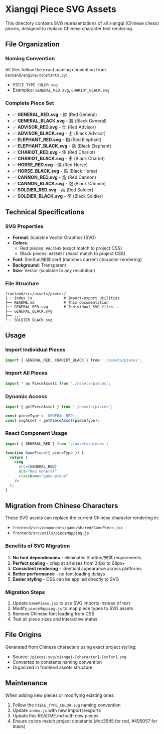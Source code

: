# Xiangqi Piece SVG Assets

This directory contains SVG representations of all xiangqi (Chinese chess) pieces, designed to replace Chinese character text rendering.

## File Organization

### Naming Convention
All files follow the exact naming convention from `backend/engine/constants.py`:
- `PIECE_TYPE_COLOR.svg`
- Examples: `GENERAL_RED.svg`, `CHARIOT_BLACK.svg`

### Complete Piece Set
- ✅ **GENERAL_RED.svg** - 帥 (Red General)
- ✅ **GENERAL_BLACK.svg** - 將 (Black General)
- ✅ **ADVISOR_RED.svg** - 仕 (Red Advisor)
- ✅ **ADVISOR_BLACK.svg** - 士 (Black Advisor)
- ✅ **ELEPHANT_RED.svg** - 相 (Red Elephant)
- ✅ **ELEPHANT_BLACK.svg** - 象 (Black Elephant)
- ✅ **CHARIOT_RED.svg** - 俥 (Red Chariot)
- ✅ **CHARIOT_BLACK.svg** - 車 (Black Chariot)
- ✅ **HORSE_RED.svg** - 傌 (Red Horse)
- ✅ **HORSE_BLACK.svg** - 馬 (Black Horse)
- ✅ **CANNON_RED.svg** - 炮 (Red Cannon)
- ✅ **CANNON_BLACK.svg** - 砲 (Black Cannon)
- ✅ **SOLDIER_RED.svg** - 兵 (Red Soldier)
- ✅ **SOLDIER_BLACK.svg** - 卒 (Black Soldier)

## Technical Specifications

### SVG Properties
- **Format**: Scalable Vector Graphics (SVG)
- **Colors**: 
  - Red pieces: `#dc3545` (exact match to project CSS)
  - Black pieces: `#495057` (exact match to project CSS)
- **Font**: SimSun/宋体 serif (matches current character rendering)
- **Background**: Transparent
- **Size**: Vector (scalable to any resolution)

### File Structure
```
frontend/src/assets/pieces/
├── index.js              # Import/export utilities
├── README.md             # This documentation
├── GENERAL_RED.svg       # Individual SVG files...
├── GENERAL_BLACK.svg
├── ...
└── SOLDIER_BLACK.svg
```

## Usage

### Import Individual Pieces
```javascript
import { GENERAL_RED, CHARIOT_BLACK } from './assets/pieces';
```

### Import All Pieces
```javascript
import * as PieceAssets from './assets/pieces';
```

### Dynamic Access
```javascript
import { getPieceAsset } from './assets/pieces';

const pieceType = 'GENERAL_RED';
const svgAsset = getPieceAsset(pieceType);
```

### React Component Usage
```jsx
import { GENERAL_RED } from './assets/pieces';

function GamePiece({ pieceType }) {
  return (
    <img 
      src={GENERAL_RED} 
      alt="Red General"
      className="game-piece"
    />
  );
}
```

## Migration from Chinese Characters

These SVG assets can replace the current Chinese character rendering in:
- `frontend/src/components/game/shared/GamePiece.jsx`
- `frontend/src/utils/pieceMapping.js`

### Benefits of SVG Migration
1. **No font dependencies** - eliminates SimSun/宋体 requirements
2. **Perfect scaling** - crisp at all sizes from 34px to 68px+
3. **Consistent rendering** - identical appearance across platforms
4. **Better performance** - no font loading delays
5. **Easier styling** - CSS can be applied directly to SVG

### Migration Steps
1. Update `GamePiece.jsx` to use SVG imports instead of text
2. Modify `pieceMapping.js` to map piece types to SVG assets
3. Remove Chinese font loading from CSS
4. Test all piece sizes and interactive states

## File Origins

Generated from Chinese characters using exact project styling:
- Source: `/pieces-svg/xiangqi-[character]-[color].svg`
- Converted to constants naming convention
- Organized in frontend assets structure

## Maintenance

When adding new pieces or modifying existing ones:
1. Follow the `PIECE_TYPE_COLOR.svg` naming convention
2. Update `index.js` with new imports/exports
3. Update this README.md with new pieces
4. Ensure colors match project constants (#dc3545 for red, #495057 for black)